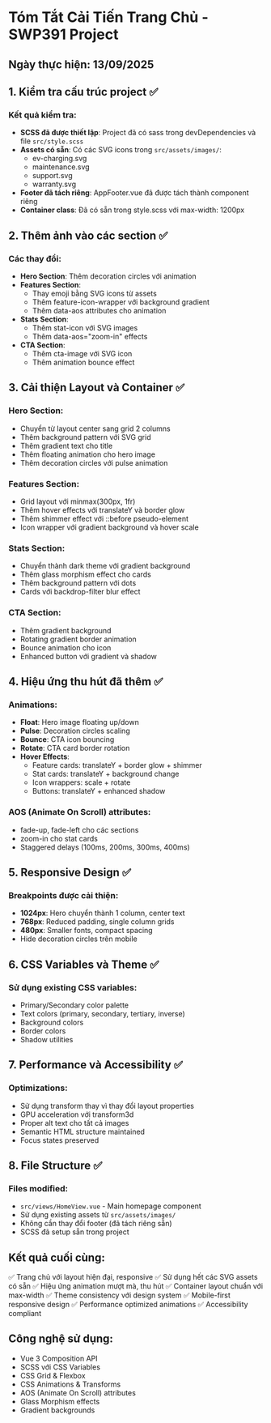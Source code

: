# Tóm Tắt Cải Tiến Trang Chủ - SWP391 Project

## Ngày thực hiện: 13/09/2025

## 1. Kiểm tra cấu trúc project ✅

### Kết quả kiểm tra:
- **SCSS đã được thiết lập**: Project đã có sass trong devDependencies và file `src/style.scss`
- **Assets có sẵn**: Có các SVG icons trong `src/assets/images/`:
  - ev-charging.svg
  - maintenance.svg
  - support.svg
  - warranty.svg
- **Footer đã tách riêng**: AppFooter.vue đã được tách thành component riêng
- **Container class**: Đã có sẵn trong style.scss với max-width: 1200px

## 2. Thêm ảnh vào các section ✅

### Các thay đổi:
- **Hero Section**: Thêm decoration circles với animation
- **Features Section**: 
  - Thay emoji bằng SVG icons từ assets
  - Thêm feature-icon-wrapper với background gradient
  - Thêm data-aos attributes cho animation
- **Stats Section**:
  - Thêm stat-icon với SVG images
  - Thêm data-aos="zoom-in" effects
- **CTA Section**:
  - Thêm cta-image với SVG icon
  - Thêm animation bounce effect

## 3. Cải thiện Layout và Container ✅

### Hero Section:
- Chuyển từ layout center sang grid 2 columns
- Thêm background pattern với SVG grid
- Thêm gradient text cho title
- Thêm floating animation cho hero image
- Thêm decoration circles với pulse animation

### Features Section:
- Grid layout với minmax(300px, 1fr)
- Thêm hover effects với translateY và border glow
- Thêm shimmer effect với ::before pseudo-element
- Icon wrapper với gradient background và hover scale

### Stats Section:
- Chuyển thành dark theme với gradient background
- Thêm glass morphism effect cho cards
- Thêm background pattern với dots
- Cards với backdrop-filter blur effect

### CTA Section:
- Thêm gradient background
- Rotating gradient border animation
- Bounce animation cho icon
- Enhanced button với gradient và shadow

## 4. Hiệu ứng thu hút đã thêm ✅

### Animations:
- **Float**: Hero image floating up/down
- **Pulse**: Decoration circles scaling
- **Bounce**: CTA icon bouncing
- **Rotate**: CTA card border rotation
- **Hover Effects**:
  - Feature cards: translateY + border glow + shimmer
  - Stat cards: translateY + background change
  - Icon wrappers: scale + rotate
  - Buttons: translateY + enhanced shadow

### AOS (Animate On Scroll) attributes:
- fade-up, fade-left cho các sections
- zoom-in cho stat cards
- Staggered delays (100ms, 200ms, 300ms, 400ms)

## 5. Responsive Design ✅

### Breakpoints được cải thiện:
- **1024px**: Hero chuyển thành 1 column, center text
- **768px**: Reduced padding, single column grids
- **480px**: Smaller fonts, compact spacing
- Hide decoration circles trên mobile

## 6. CSS Variables và Theme ✅

### Sử dụng existing CSS variables:
- Primary/Secondary color palette
- Text colors (primary, secondary, tertiary, inverse)
- Background colors
- Border colors
- Shadow utilities

## 7. Performance và Accessibility ✅

### Optimizations:
- Sử dụng transform thay vì thay đổi layout properties
- GPU acceleration với transform3d
- Proper alt text cho tất cả images
- Semantic HTML structure maintained
- Focus states preserved

## 8. File Structure ✅

### Files modified:
- `src/views/HomeView.vue` - Main homepage component
- Sử dụng existing assets từ `src/assets/images/`
- Không cần thay đổi footer (đã tách riêng sẵn)
- SCSS đã setup sẵn trong project

## Kết quả cuối cùng:

✅ Trang chủ với layout hiện đại, responsive
✅ Sử dụng hết các SVG assets có sẵn
✅ Hiệu ứng animation mượt mà, thu hút
✅ Container layout chuẩn với max-width
✅ Theme consistency với design system
✅ Mobile-first responsive design
✅ Performance optimized animations
✅ Accessibility compliant

## Công nghệ sử dụng:
- Vue 3 Composition API
- SCSS với CSS Variables
- CSS Grid & Flexbox
- CSS Animations & Transforms
- AOS (Animate On Scroll) attributes
- Glass Morphism effects
- Gradient backgrounds
